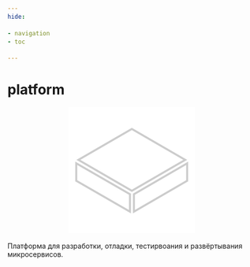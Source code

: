 ```yaml
---
hide:

- navigation
- toc

---
```


# platform

<p align="center">
    <img src="assets/platform-icon.svg" width="256" height="256" alt="platform" />
</p>

Платформа для разработки, отладки, тестирвоания и развёртывания микросервисов.
